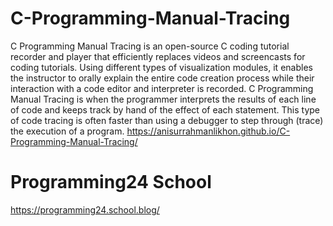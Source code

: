 # C-Programming-Manual-Tracing
C Programming Manual Tracing is an open-source C coding tutorial recorder and player that efficiently replaces videos and screencasts for coding tutorials. Using different types of visualization modules, it enables the instructor to orally explain the entire code creation process while their interaction with a code editor and interpreter is recorded. C Programming Manual Tracing is when the programmer interprets the results of each line of code and keeps track by hand of the effect of each statement. This type of code tracing is often faster than using a debugger to step through (trace) the execution of a program.
https://anisurrahmanlikhon.github.io/C-Programming-Manual-Tracing/

# Programming24 School
https://programming24.school.blog/
